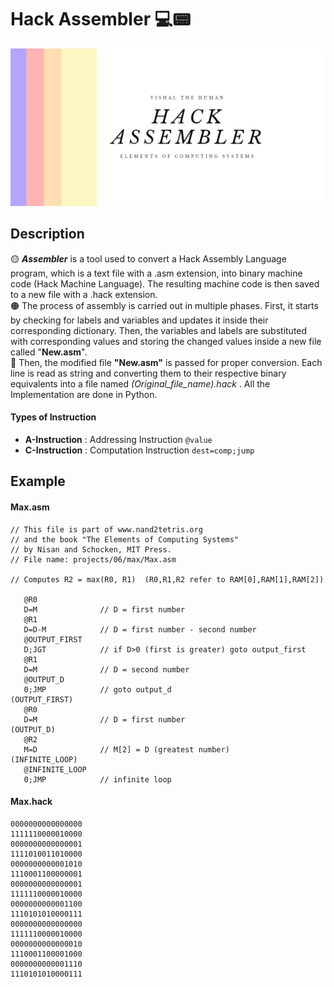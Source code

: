 # **Hack Assembler 💻📟**
![Hack_Assembler_Banner](assets/Hack_Assembler_Banner.png)

## **Description**
🟡 ***Assembler*** is a tool used to convert a Hack Assembly Language program, which is a text file with a .asm extension, into binary machine code (Hack Machine Language). The resulting machine code is then saved to a new file with a .hack extension. <br>
🟠 The process of assembly is carried out in multiple phases. First, it starts by checking for labels and variables and updates it inside their corresponding dictionary. Then, the variables and labels are substituted with corresponding values and storing the changed values inside a new file called "**New.asm**". <br>
🔴 Then, the modified file **"New.asm"** is passed for proper conversion. Each line is read as string and converting them to their respective binary equivalents into a file named 
*(Original_file_name).hack* . All the Implementation are done in Python. <br>

#### **Types of Instruction**
* **A-Instruction** : Addressing Instruction `@value`
* **C-Instruction** : Computation Instruction `dest=comp;jump`


## **Example**
#### **Max.asm**
```
// This file is part of www.nand2tetris.org
// and the book "The Elements of Computing Systems"
// by Nisan and Schocken, MIT Press.
// File name: projects/06/max/Max.asm

// Computes R2 = max(R0, R1)  (R0,R1,R2 refer to RAM[0],RAM[1],RAM[2])

   @R0
   D=M              // D = first number
   @R1
   D=D-M            // D = first number - second number
   @OUTPUT_FIRST
   D;JGT            // if D>0 (first is greater) goto output_first
   @R1
   D=M              // D = second number
   @OUTPUT_D
   0;JMP            // goto output_d
(OUTPUT_FIRST)
   @R0             
   D=M              // D = first number
(OUTPUT_D)
   @R2
   M=D              // M[2] = D (greatest number)
(INFINITE_LOOP)
   @INFINITE_LOOP
   0;JMP            // infinite loop

```

#### **Max.hack**
```
0000000000000000
1111110000010000
0000000000000001
1111010011010000
0000000000001010
1110001100000001
0000000000000001
1111110000010000
0000000000001100
1110101010000111
0000000000000000
1111110000010000
0000000000000010
1110001100001000
0000000000001110
1110101010000111
```